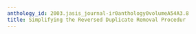 ```yaml
---
anthology_id: 2003.jasis_journal-ir0anthology0volumeA54A3.8
title: Simplifying the Reversed Duplicate Removal Procedur
---
```

